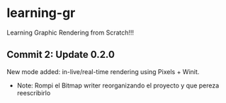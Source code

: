# learning-gr
Learning Graphic Rendering from Scratch!!!

## Commit 2: Update 0.2.0
New mode added: in-live/real-time rendering using Pixels + Winit.
- Note: Rompi el Bitmap writer reorganizando el proyecto y que pereza reescribirlo